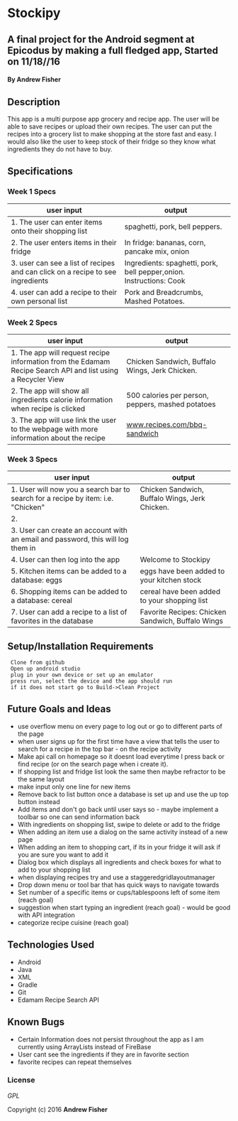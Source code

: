 # Stockipy

## A final project for the Android segment at Epicodus by making a full fledged app, Started on 11/18//16

#### By **Andrew Fisher**

## Description
This app is a multi purpose app grocery and recipe app. The user will be able to save recipes or upload their own recipes. The user can put the recipes into a grocery list to make shopping at the store fast and easy. I would also like the user to keep stock of their fridge so they know what ingredients they do not have to buy.

## Specifications



### Week 1 Specs



|user input                | output
|------------------------- | -------------
|1. The user can enter items onto their shopping list| spaghetti, pork, bell peppers.
|2. The user enters items in their fridge| In fridge: bananas, corn, pancake mix, onion
|3. user can see a list of recipes and can click on a recipe to see ingredients| Ingredients: spaghetti, pork, bell pepper,onion. Instructions: Cook
|4. user can add a recipe to their own personal list | Pork and Breadcrumbs, Mashed Potatoes.

### Week 2 Specs

|user input                | output
|------------------------- | -------------
|1. The app will request recipe information from the Edamam Recipe Search API and list using a Recycler View| Chicken Sandwich, Buffalo Wings, Jerk Chicken.
|2. The app will show all ingredients calorie information when recipe is clicked| 500 calories per person, peppers, mashed potatoes
|3. The app will use link the user to the webpage with more information about the recipe| www.recipes.com/bbq-sandwich

### Week 3 Specs

|user input                | output
|------------------------- | -------------
|1. User will now you a search bar to search for a recipe by item: i.e. "Chicken"| Chicken Sandwich, Buffalo Wings, Jerk Chicken.
|2.
|3. User can create an account with an email and password, this will log them in
|4. User can then log into the app| Welcome to Stockipy
|5. Kitchen items can be added to a database: eggs | eggs have been added to your kitchen stock
|6. Shopping items can be added to a database: cereal | cereal have been added to your shopping list
|7. User can add a recipe to a list of favorites in the database | Favorite Recipes: Chicken Sandwich, Buffalo Wings


## Setup/Installation Requirements

```
 Clone from github
 Open up android studio
 plug in your own device or set up an emulator
 press run, select the device and the app should run
 if it does not start go to Build->Clean Project
```


## Future Goals and Ideas
* use overflow menu on every page to log out or go to different parts of the page
* when user signs up for the first time have a view that tells the user to search for a recipe in the top bar - on the recipe activity
* Make api call on homepage so it doesnt load everytime I press back or find recipe (or on the search page when i create it).
* If shopping list and fridge list look the same then maybe refractor to be the same layout
* make input only one line for new items
* Remove back to list button once a database is set up and use the up top button instead
* Add items and don't go back until user says so - maybe implement a toolbar so one can send information back
* With ingredients on shopping list, swipe to delete or add to the fridge
* When adding an item use a dialog on the same activity instead of a new page
* When adding an item to shopping cart, if its in your fridge it will ask if you are sure you want to add it
* Dialog box which displays all ingredients and check boxes for what to add to your shopping list
* when displaying recipes try and use a staggeredgridlayoutmanager
* Drop down menu or tool bar that has quick ways to navigate towards
* Set number of a specific items or cups/tablespoons left of some item (reach goal)
* suggestion when start typing an ingredient (reach goal) - would be good with API integration
* categorize recipe cuisine (reach goal)



## Technologies Used

* Android
* Java
* XML
* Gradle
* Git
* Edamam Recipe Search API


## Known Bugs
* Certain Information does not persist throughout the app as I am currently using ArrayLists instead of FireBase
* User cant see the ingredients if they are in favorite section
* favorite recipes can repeat themselves

### License

*GPL*

Copyright (c) 2016 **Andrew Fisher**
